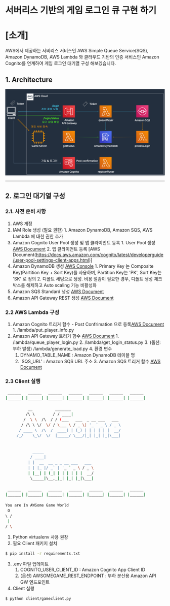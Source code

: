서버리스 기반의 게임 로그인 큐 구현 하기
======================
# [소개] 
AWS에서 제공하는 서비리스 서비스인 AWS Simple Queue Service(SQS), Amazon DynamoDB, AWS Lambda 와 클라우드 기반의 인증 서비스인 Amazon Cognito를 연계하여 게임 로그인 대기열 구성 해보겠습니다.

## 1. Architecture
![Reference Architecture](https://github.com/Minsukk/aws-game-login/blob/main/images/serverless-login-queue-architecture.png)

****
## 2. 로그인 대기열 구성
### 2.1. 사전 준비 사항
  1. AWS 계정
  2. IAM Role 생성 (필요 권한)
    1. Amazon DynamoDB, Amazon SQS, AWS Lambda 에 대한 권한 추가
  3. Amazon Cognito User Pool 생성 및 앱 클라이언트 등록 
    1. User Pool 생성 [AWS Document](https://docs.aws.amazon.com/cognito/latest/developerguide/cognito-user-pool-as-user-directory.html)
    2. 앱 클라이언트 등록 [AWS Document(https://docs.aws.amazon.com/cognito/latest/developerguide/user-pool-settings-client-apps.html)]
  4. Amazon DynamoDB 생성 [AWS Console](https://ap-northeast-2.console.aws.amazon.com/dynamodb/home?region=ap-northeast-2#create-table:)
    1. Primary Key 는 Composite Key(Partition Key + Sort Key)를 사용하며, Partition Key는 'PK', Sort Key는 'SK' 로 정의 
    2. 디폴트 세팅으로 생성. 비용 절감이 필요한 경우, 디폴트 생성 체크 박스를 해제하고 Auto scaling 기능 비활성화
  5. Amazon SQS Standard 생성 [AWS Document](https://docs.aws.amazon.com/AWSSimpleQueueService/latest/SQSDeveloperGuide/sqs-configure-create-queue.html)
  6. Amazon API Gateway REST 생성 [AWS Document](https://docs.aws.amazon.com/apigateway/latest/developerguide/api-gateway-create-api-as-simple-proxy-for-lambda.html)

### 2.2 AWS Lambda 구성
  1. Amazon Cognito 트리거 함수 - Post Confrimation 으로 등록[AWS Document](https://docs.aws.amazon.com/cognito/latest/developerguide/user-pool-lambda-post-confirmation.html#aws-lambda-triggers-post-confirm-tutorials)
    1. /lambda/put_player_info.py
  2. Amazon API Gateway 트리거 함수 [AWS Document](https://docs.aws.amazon.com/apigateway/latest/developerguide/api-gateway-create-api-as-simple-proxy-for-lambda.html)
    1. /lambda/queue_player_login.py
    2. /lambda/get_login_status.py
    3. (옵션: 부하 발생) /lambda/generate_load.py
    4. 환경 변수 
      1. DYNAMO_TABLE_NAME : Amazon DynamoDB 테이블 명
      2. 'SQS_URL' : Amazon SQS URL 주소
    3. Amazon SQS 트리거 함수 [AWS Document](https://docs.aws.amazon.com/lambda/latest/dg/with-sqs-example.html)
   
### 2.3 Client 실행
```bash
 ______   ______   ______   ______   ______   ______   ______ 
|______| |______| |______| |______| |______| |______| |______|
                                                              
          __          _______                      
         /\ \        / / ____|                     
        /  \ \  /\  / / (___   ___  _ __ ___   ___ 
       / /\ \ \/  \/ / \___ \ / _ \| '_ ` _ \ / _ \
      / ____ \  /\  /  ____) | (_) | | | | | |  __/
     /_/    \_\/  \/  |_____/ \___/|_| |_| |_|\___|
                                                   
                                                   
            _____                      
           / ____|                     
          | |  __  __ _ _ __ ___   ___ 
          | | |_ |/ _` | '_ ` _ \ / _ \
          | |__| | (_| | | | | | |  __/
           \_____|\__,_|_| |_| |_|\___|
                                       
 ______   ______   ______   ______   ______   ______   ______ 
|______| |______| |______| |______| |______| |______| |______|

You are In AWSome Game World 
 O
\ /
 |
/ \
```

  1. Python virtualenv 사용 권장
  2. 필요 Client 패키지 설치 

```bash
$ pip install -r requirements.txt
```

  3. .env 파일 업데이트
     1. COGNITO_USER_CLIENT_ID : Amazon Cognito App Client ID
     2. (옵션) AWSOMEGAME_REST_ENDPOINT : 부하 분산용 Amazon API GW 엔드포인트
  4. Client 실행

```bash
$ python client/gameclient.py
```